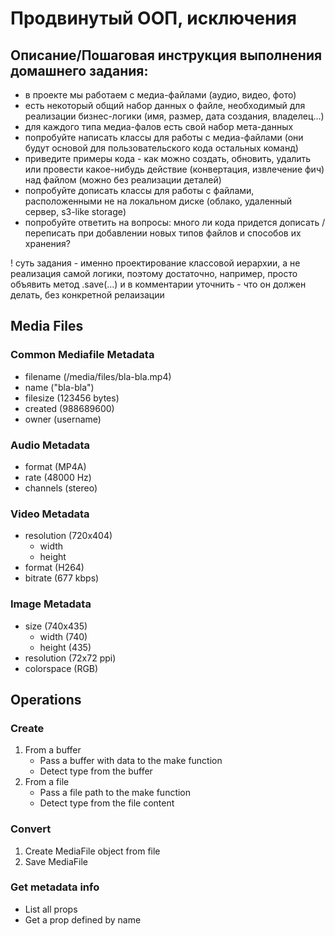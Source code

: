 # Продвинутый ООП, исключения

## Описание/Пошаговая инструкция выполнения домашнего задания:

* в проекте мы работаем с медиа-файлами (аудио, видео, фото)
* есть некоторый общий набор данных о файле, необходимый для реализации бизнес-логики (имя, размер, дата создания, владелец...)
* для каждого типа медиа-фалов есть свой набор мета-данных
* попробуйте написать классы для работы с медиа-файлами (они будут основой для пользовательского кода остальных команд)
* приведите примеры кода - как можно создать, обновить, удалить или провести какое-нибудь действие (конвертация, извлечение фич) над файлом (можно без реализации деталей)
* попробуйте дописать классы для работы с файлами, расположенными не на локальном диске (облако, удаленный сервер, s3-like storage)
* попробуйте ответить на вопросы: много ли кода придется дописать / переписать при добавлении новых типов файлов и способов их хранения?

! суть задания - именно проектирование классовой иерархии, а не реализация самой логики, поэтому достаточно, например, просто объявить метод .save(...) и в комментарии уточнить - что он должен делать, без конкретной релаизации


## Media Files

### Common Mediafile Metadata

* filename (/media/files/bla-bla.mp4)
* name ("bla-bla")
* filesize (123456 bytes)
* created (988689600)
* owner (username)

### Audio Metadata

* format (MP4A)
* rate (48000 Hz)
* channels (stereo)

### Video Metadata

* resolution (720x404)
    * width
    * height
* format (H264)
* bitrate (677 kbps)

### Image Metadata

* size (740x435)
    * width (740)
    * height (435)
* resolution (72x72 ppi)
* colorspace (RGB)

## Operations

### Create

1. From a buffer
    * Pass a buffer with data to the make function
    * Detect type from the buffer
2. From a file
    * Pass a file path to the make function
    * Detect type from the file content

### Convert

1. Create MediaFile object from file
2. Save MediaFile

### Get metadata info

* List all props
* Get a prop defined by name
